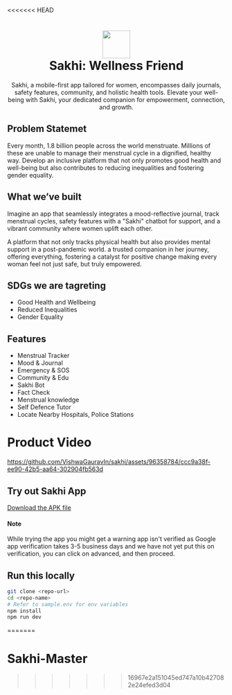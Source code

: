 <<<<<<< HEAD
<div align="center">
  <h1> 
    <img src="https://sakhi.vercel.app/logo.png" width="64px">
    <br/> 
    Sakhi: Wellness Friend
  </h1>
  Sakhi, a mobile-first app tailored for women, encompasses daily journals, safety features, community, and holistic health tools. Elevate your well-being with Sakhi, your dedicated companion for empowerment, connection, and growth.
</div>

## Problem Statemet
Every month, 1.8 billion people across the world menstruate. Millions of these are unable to manage their menstrual cycle in a dignified, healthy way. Develop an inclusive platform that not only promotes good health and well-being but also contributes to reducing inequalities and fostering gender equality.

## What we’ve built
Imagine an app that seamlessly integrates a mood-reflective journal, track menstrual cycles, safety features with a "Sakhi" chatbot for support, and a vibrant community where women uplift each other.

A platform that not only tracks physical health but also provides mental support in a post-pandemic world. a trusted companion in her journey, offering everything, fostering a catalyst for positive change making every woman feel not just safe, but truly empowered.

## SDGs we are tagreting
- Good Health and Wellbeing
- Reduced Inequalities
- Gender Equality

## Features
- Menstrual Tracker
- Mood & Journal
- Emergency & SOS
- Community & Edu
- Sakhi Bot 
- Fact Check
- Menstrual knowledge
- Self Defence Tutor
- Locate Nearby Hospitals, Police Stations

# Product Video

https://github.com/VishwaGauravIn/sakhi/assets/96358784/ccc9a38f-ee90-42b5-aa64-302904fb563d

## Try out Sakhi App

<a href="https://sakhi-master-1.vercel.app/login" download>
 Download the APK file
</a>

#### Note
While trying the app you might get a warning app isn't verified as Google app verification takes 3-5 business days and we have not yet put this on verification, you can click on advanced, and then proceed.

## Run this locally

```bash
git clone <repo-url>
cd <repo-name>
# Refer to sample.env for env variables
npm install
npm run dev
```
=======
# Sakhi-Master
>>>>>>> 16967e2a151045ed747a10b427082e24efed3d04
